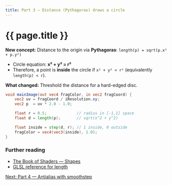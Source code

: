 ```yaml
---
title: Part 3 — Distance (Pythagoras) draws a circle
---
```

# {{ page.title }}

**New concept:** Distance to the origin via **Pythagoras**:
`length(p) = sqrt(p.x² + p.y²)`

* Circle equation: **x² + y² = r²**
* Therefore, a point is **inside** the circle if `x² + y² < r²` (equivalently `length(p) < r`).

**What changed:** Threshold the distance for a hard-edged disc.

```glsl
void mainImage(out vec4 fragColor, in vec2 fragCoord) {
    vec2 uv = fragCoord / iResolution.xy;
    vec2 p  = uv * 2.0 - 1.0;

    float r = 0.5;             // radius in [-1,1] space
    float d = length(p);       // sqrt(x^2 + y^2)

    float inside = step(d, r); // 1 inside, 0 outside
    fragColor = vec4(vec3(inside), 1.0);
}
```


### Further reading
- [The Book of Shaders — Shapes](https://thebookofshaders.com/03/)
- [GLSL reference for length](https://registry.khronos.org/OpenGL-Refpages/gl4/html/length.xhtml)

[Next: Part 4 — Antialias with smoothstep](part04_antialias_smoothstep.md)
